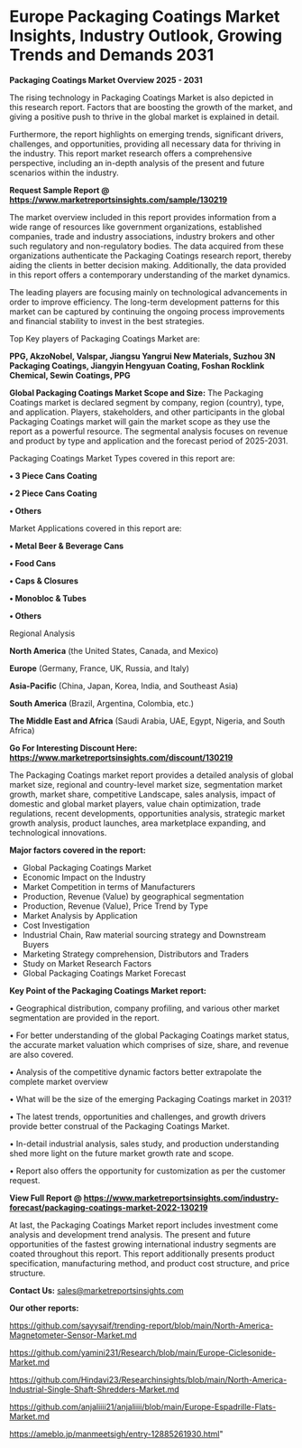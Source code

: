 # Europe Packaging Coatings Market Insights, Industry Outlook, Growing Trends and Demands 2031

<Strong> Packaging Coatings Market Overview 2025 - 2031</strong>

The rising technology in Packaging Coatings Market is also depicted in this research report. Factors that are boosting the growth of the market, and giving a positive push to thrive in the global market is explained in detail.

Furthermore, the report highlights on emerging trends, significant drivers, challenges, and opportunities, providing all necessary data for thriving in the industry. This report market research offers a comprehensive perspective, including an in-depth analysis of the present and future scenarios within the industry.

<strong>Request Sample Report @ <a href=https://www.marketreportsinsights.com/sample/130219>https://www.marketreportsinsights.com/sample/130219</a></strong>

The market overview included in this report provides information from a wide range of resources like government organizations, established companies, trade and industry associations, industry brokers and other such regulatory and non-regulatory bodies. The data acquired from these organizations authenticate the Packaging Coatings research report, thereby aiding the clients in better decision making. Additionally, the data provided in this report offers a contemporary understanding of the market dynamics.

The leading players are focusing mainly on technological advancements in order to improve efficiency. The long-term development patterns for this market can be captured by continuing the ongoing process improvements and financial stability to invest in the best strategies.

Top Key players of Packaging Coatings Market are:

<strong>PPG, AkzoNobel, Valspar, Jiangsu Yangrui New Materials, Suzhou 3N Packaging Coatings, Jiangyin Hengyuan Coating, Foshan Rocklink Chemical, Sewin Coatings, PPG</strong>

<strong><b>Global Packaging Coatings Market Scope and Size:</b></strong>
The Packaging Coatings market is declared segment by company, region (country), type, and application. Players, stakeholders, and other participants in the global Packaging Coatings market will gain the market scope as they use the report as a powerful resource. The segmental analysis focuses on revenue and product by type and application and the forecast period of 2025-2031.

Packaging Coatings Market Types covered in this report are:

<strong>• 3 Piece Cans Coating

• 2 Piece Cans Coating

• Others</strong>

Market Applications covered in this report are:

<strong>• Metal Beer & Beverage Cans

• Food Cans

• Caps & Closures

• Monobloc & Tubes

• Others</strong> 

Regional Analysis

<strong>North America</strong> (the United States, Canada, and Mexico)

<strong>Europe</strong> (Germany, France, UK, Russia, and Italy)

<strong>Asia-Pacific</strong> (China, Japan, Korea, India, and Southeast Asia)

<strong>South America</strong> (Brazil, Argentina, Colombia, etc.)

<strong>The Middle East and Africa</strong> (Saudi Arabia, UAE, Egypt, Nigeria, and South Africa)

<strong>Go For Interesting Discount Here: <a href=https://www.marketreportsinsights.com/discount/130219>https://www.marketreportsinsights.com/discount/130219</a></strong>

The Packaging Coatings market report provides a detailed analysis of global market size, regional and country-level market size, segmentation market growth, market share, competitive Landscape, sales analysis, impact of domestic and global market players, value chain optimization, trade regulations, recent developments, opportunities analysis, strategic market growth analysis, product launches, area marketplace expanding, and technological innovations.

<strong><b>Major factors covered in the report:</b></strong>
<ul>
  <li>Global Packaging Coatings Market </li>
  <li>Economic Impact on the Industry</li>
  <li>Market Competition in terms of Manufacturers</li>
  <li>Production, Revenue (Value) by geographical segmentation</li>
  <li>Production, Revenue (Value), Price Trend by Type</li>
  <li>Market Analysis by Application</li>
  <li>Cost Investigation</li>
  <li>Industrial Chain, Raw material sourcing strategy and Downstream Buyers</li>
  <li>Marketing Strategy comprehension, Distributors and Traders</li>
  <li>Study on Market Research Factors</li>
  <li>Global Packaging Coatings Market Forecast</li>
</ul>

<strong><b>Key Point of the Packaging Coatings Market report:</b></strong>

• Geographical distribution, company profiling, and various other market segmentation are provided in the report.

• For better understanding of the global Packaging Coatings market status, the accurate market valuation which comprises of size, share, and revenue are also covered.

• Analysis of the competitive dynamic factors better extrapolate the complete market overview

• What will be the size of the emerging Packaging Coatings market in 2031?

• The latest trends, opportunities and challenges, and growth drivers provide better construal of the Packaging Coatings Market.

• In-detail industrial analysis, sales study, and production understanding shed more light on the future market growth rate and scope.

• Report also offers the opportunity for customization as per the customer request.

<strong><b>View Full Report @ <a href=https://www.marketreportsinsights.com/industry-forecast/packaging-coatings-market-2022-130219>https://www.marketreportsinsights.com/industry-forecast/packaging-coatings-market-2022-130219</a></b></strong>


At last, the Packaging Coatings Market report includes investment come analysis and development trend analysis. The present and future opportunities of the fastest growing international industry segments are coated throughout this report. This report additionally presents product specification, manufacturing method, and product cost structure, and price structure.

<strong>Contact Us:</strong>
sales@marketreportsinsights.com

<strong>Our other reports:</strong>

<a href=https://github.com/sayysaif/trending-report/blob/main/North-America-Magnetometer-Sensor-Market.md>https://github.com/sayysaif/trending-report/blob/main/North-America-Magnetometer-Sensor-Market.md</a>

<a href=https://github.com/yamini231/Research/blob/main/Europe-Ciclesonide-Market.md>https://github.com/yamini231/Research/blob/main/Europe-Ciclesonide-Market.md</a>

<a href=https://github.com/Hindavi23/Researchinsights/blob/main/North-America-Industrial-Single-Shaft-Shredders-Market.md>https://github.com/Hindavi23/Researchinsights/blob/main/North-America-Industrial-Single-Shaft-Shredders-Market.md</a>

<a href=https://github.com/anjaliiii21/anjaliiii/blob/main/Europe-Espadrille-Flats-Market.md>https://github.com/anjaliiii21/anjaliiii/blob/main/Europe-Espadrille-Flats-Market.md</a>

<a href=https://ameblo.jp/manmeetsigh/entry-12885261930.html>https://ameblo.jp/manmeetsigh/entry-12885261930.html</a>"
